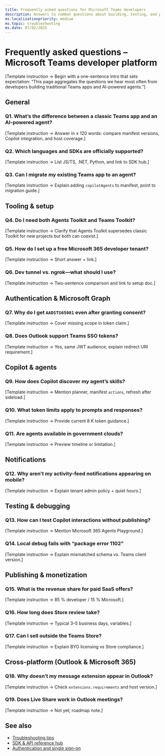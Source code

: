 ```yaml
---
title: Frequently asked questions for Microsoft Teams developers  
description: Answers to common questions about building, testing, and publishing Teams apps and AI-powered agents.  
ms.localizationpriority: medium  
ms.topic: troubleshooting  
ms.date: 07/02/2025  
---
```

# Frequently asked questions – Microsoft Teams developer platform  

[Template instruction → Begin with a one-sentence intro that sets expectation: “This page aggregates the questions we hear most often from developers building traditional Teams apps and AI-powered agents.”]

## General  

### Q1. What’s the difference between a classic Teams app and an AI-powered agent?  

[Template instruction → Answer in ≤ 120 words: compare manifest versions, Copilot integration, and host coverage.]

### Q2. Which languages and SDKs are officially supported?  

[Template instruction → List JS/TS, .NET, Python, and link to SDK hub.]

### Q3. Can I migrate my existing Teams app to an agent?  

[Template instruction → Explain adding `copilotAgents` to manifest, point to migration guide.]

## Tooling & setup  

### Q4. Do I need both Agents Toolkit and Teams Toolkit?  

[Template instruction → Clarify that Agents Toolkit supersedes classic Toolkit for new projects but both can coexist.]

### Q5. How do I set up a free Microsoft 365 developer tenant?  

[Template instruction → Short answer + link.]

### Q6. Dev tunnel vs. ngrok—what should I use?  

[Template instruction → Two-sentence comparison and link to setup doc.]

## Authentication & Microsoft Graph  

### Q7. Why do I get `AADSTS65001` even after granting consent?  

[Template instruction → Cover missing scope in token claim.]

### Q8. Does Outlook support Teams SSO tokens?  

[Template instruction → Yes, same JWT audience; explain redirect URI requirement.]

## Copilot & agents  

### Q9. How does Copilot discover my agent’s skills?  

[Template instruction → Mention planner, manifest `actions`, refresh after sideload.]

### Q10. What token limits apply to prompts and responses?  

[Template instruction → Provide current 8 K token guidance.]

### Q11. Are agents available in government clouds?  

[Template instruction → Preview timeline or limitation.]

## Notifications  

### Q12. Why aren’t my activity-feed notifications appearing on mobile?  

[Template instruction → Explain tenant admin policy + quiet hours.]

## Testing & debugging  

### Q13. How can I test Copilot interactions without publishing?  

[Template instruction → Mention Microsoft 365 Agents Playground.]

### Q14. Local debug fails with “package error 1102”  

[Template instruction → Explain mismatched schema vs. Teams client version.]

## Publishing & monetization  

### Q15. What is the revenue share for paid SaaS offers?  

[Template instruction → 85 % developer / 15 % Microsoft.]

### Q16. How long does Store review take?  

[Template instruction → Typical 3–5 business days, variables.]

### Q17. Can I sell outside the Teams Store?  

[Template instruction → Explain BYO licensing vs Store compliance.]

## Cross-platform (Outlook & Microsoft 365)  

### Q18. Why doesn’t my message extension appear in Outlook?  

[Template instruction → Check `extensions.requirements` and host version.]

### Q19. Does Live Share work in Outlook meetings?  

[Template instruction → Not yet; roadmap note.]

## See also  

- [Troubleshooting tips](../test/troubleshooting-tips-outline.md)  
- [SDK & API reference hub](../reference/sdk-and-api-reference-hub-outline.md)  
- [Authentication and single sign-on](../integrate/authentication-sso-outline.md)
